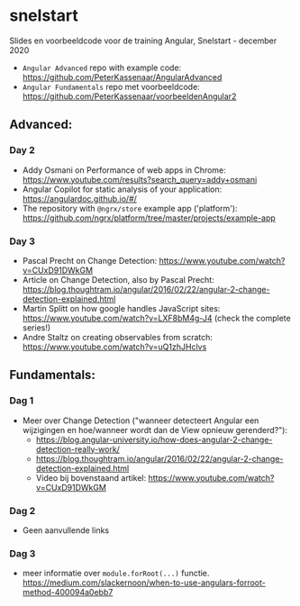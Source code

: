
# snelstart
Slides en voorbeeldcode voor de training Angular, Snelstart - december 2020

- `Angular Advanced` repo with example code: https://github.com/PeterKassenaar/AngularAdvanced
- `Angular Fundamentals` repo met voorbeeldcode: https://github.com/PeterKassenaar/voorbeeldenAngular2

## Advanced:

### Day 2
- Addy Osmani on Performance of web apps in Chrome: https://www.youtube.com/results?search_query=addy+osmani
- Angular Copilot for static analysis of your application: https://angulardoc.github.io/#/
- The repository with `@ngrx/store` example app ('platform'): https://github.com/ngrx/platform/tree/master/projects/example-app


### Day 3
- Pascal Precht on Change Detection: https://www.youtube.com/watch?v=CUxD91DWkGM
- Article on Change Detection, also by Pascal Precht: https://blog.thoughtram.io/angular/2016/02/22/angular-2-change-detection-explained.html
- Martin Splitt on how google handles JavaScript sites: https://www.youtube.com/watch?v=LXF8bM4g-J4 (check the complete series!)
- Andre Staltz on creating observables from scratch: https://www.youtube.com/watch?v=uQ1zhJHclvs


## Fundamentals:

### Dag 1
- Meer over Change Detection ("wanneer detecteert Angular een wijzigingen en hoe/wanneer wordt dan de View opnieuw gerenderd?"):
    - https://blog.angular-university.io/how-does-angular-2-change-detection-really-work/
    - https://blog.thoughtram.io/angular/2016/02/22/angular-2-change-detection-explained.html
    - Video bij bovenstaand artikel: https://www.youtube.com/watch?v=CUxD91DWkGM
    
 ### Dag 2
 - Geen aanvullende links

### Dag 3
- meer informatie over `module.forRoot(...)` functie. https://medium.com/slackernoon/when-to-use-angulars-forroot-method-400094a0ebb7

